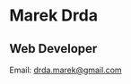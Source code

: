 # Marek Drda    

## Web Developer    

Email: drda.marek@gmail.com

<!---
marekdrda/marekdrda is a ✨ special ✨ repository because its `README.md` (this file) appears on your GitHub profile.
You can click the Preview link to take a look at your changes.
--->
